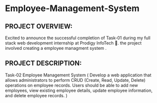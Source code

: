# Employee-Management-System

## PROJECT OVERVIEW:

Excited to announce the successful completion of Task-01 during my full stack web development internship at Prodigy InfoTech 🚀. the project involved creating a employee managment system .

## PROJECT DESCRIPTION:
Task-02 Employee Management System ( Develop a web application that allows administrators to perform CRUD (Create, Read, Update, Delete) operations on employee records. Users should be able to add new employees, view existing employee details, update employee information, and delete employee records. )
